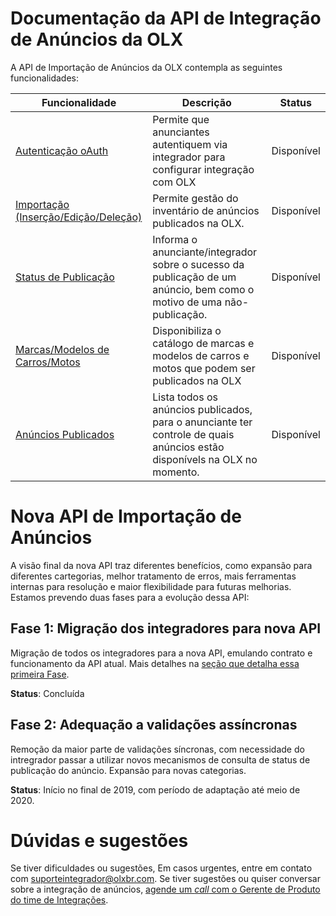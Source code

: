 # Documentação da API de Integração de Anúncios da OLX

A API de Importação de Anúncios da OLX contempla as seguintes funcionalidades:

| Funcionalidade                       | Descrição                                                                                                             | Status             |
|--------------------------------------|-----------------------------------------------------------------------------------------------------------------------|--------------------|
| [Autenticação oAuth](oauth.md)                   | Permite que anunciantes autentiquem via integrador para configurar integração com OLX                                 | Disponível            |
| [Importação (Inserção/Edição/Deleção)](import.md) | Permite gestão do inventário de anúncios publicados na OLX.                                                           | Disponível |
| [Status de Publicação](publishing_status.md)  | Informa o anunciante/integrador sobre o sucesso da publicação de um anúncio, bem como o motivo de uma não-publicação. | Disponível |
| [Marcas/Modelos de Carros/Motos](autos/car_models.md)             | Disponibiliza o catálogo de marcas e modelos de carros e motos que podem ser publicados na OLX                                | Disponível            |
| [Anúncios Publicados](published_ads.md)       | Lista todos os anúncios publicados, para o anunciante ter controle de quais anúncios estão disponívels na OLX no momento.                         | Disponível      |

# Nova API de Importação de Anúncios

A visão final da nova API traz diferentes benefícios, como expansão para diferentes cartegorias, melhor tratamento de erros, mais ferramentas internas para resolução e maior flexibilidade para futuras melhorias. Estamos prevendo duas fases para a evolução dessa API:

## **Fase 1**: Migração dos integradores para nova API
Migração de todos os integradores para a nova API, emulando contrato e funcionamento da API atual. Mais detalhes na [seção que detalha essa primeira Fase](fase1.md). 

**Status**: Concluída

## **Fase 2**: Adequação a validações assíncronas
Remoção da maior parte de validações síncronas, com necessidade do intregrador passar a utilizar novos mecanismos de consulta de status de publicação do anúncio. Expansão para novas categorias.

**Status**: Início no final de 2019, com período de adaptação até meio de 2020.


# Dúvidas e sugestões

Se tiver dificuldades ou sugestões, Em casos urgentes, entre em contato com suporteintegrador@olxbr.com. Se tiver sugestões ou quiser conversar sobre a integração de anúncios, [agende um *call* com o Gerente de Produto do time de Integrações](https://calendly.com/renato-cairo-olx/papo_integracao_olx).
